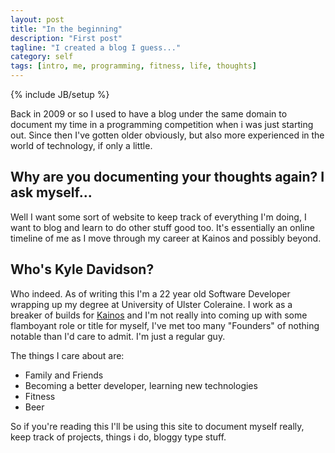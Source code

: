 ```yaml
---
layout: post
title: "In the beginning"
description: "First post"
tagline: "I created a blog I guess..."
category: self
tags: [intro, me, programming, fitness, life, thoughts]
---
```

{% include JB/setup %}

Back in 2009 or so I used to have a blog under the same domain to document my time in a programming competition when i was just starting out. Since then I've gotten older obviously, but also more experienced in the world of technology, if only a little.

## Why are you documenting your thoughts again? I ask myself...
Well I want some sort of website to keep track of everything I'm doing, I want to blog and learn to do other stuff good too. It's essentially an online timeline of me as I move through my career at Kainos and possibly beyond.

## Who's Kyle Davidson?
Who indeed. As of writing this I'm a 22 year old Software Developer wrapping up my degree at University of Ulster Coleraine. I work as a breaker of builds for [Kainos](http://kainos.com) and I'm not really into coming up with some flamboyant role or title for myself, I've met too many "Founders" of nothing notable than I'd care to admit. I'm just a regular guy.

The things I care about are:
- Family and Friends
- Becoming a better developer, learning new technologies
- Fitness
- Beer

So if you're reading this I'll be using this site to document myself really, keep track of projects, things i do, bloggy type stuff.
